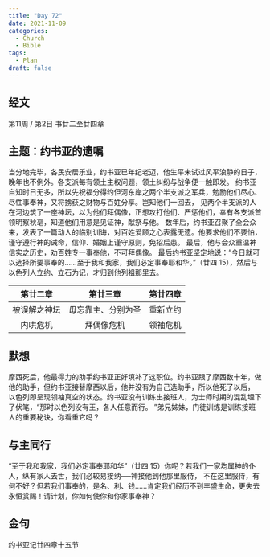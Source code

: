 ```yaml
---
title: "Day 72"
date: 2021-11-09
categories:
  - Church
  - Bible
tags:
  - Plan
draft: false
---
```


## 经文
第11周 / 第2日 书廿二至廿四章

## 主题：约书亚的遗嘱
当分地完毕，各民安居乐业，约书亚已年纪老迈，他生平未试过风平浪静的日子，晚年也不例外。各支派每有领土主权问题，领土纠纷与战争便一触即发。
约书亚自知时日无多，所以先祝福分得约但河东岸之两个半支派之军兵，勉励他们尽心、尽性事奉神，又将掳获之财物与百姓分享。岂知他们一回去，
见两个半支派的人在河边筑了一座神坛，以为他们拜偶像，正想攻打他们、严惩他们，幸有各支派首领明察秋亳，知道他们用意是见证神，献祭与他。
数年后，约书亚召聚了全会众来，发表了一篇动人的临别训诲，对百姓爱顾之心表露无遗。他要求他们不要怕，谨守遵行神的诫命，信仰、婚姻上谨守原则，免招后患。
最后，他与会众重温神信实之历史，劝百姓专一事奉他，不可拜偶像。
最后约书亚坚定地说：“今日就可以选择所要事奉的……至于我和我家，我们必定事奉耶和华。”（廿四  15），然后与以色列人立约、立石为记，才归到他列祖那里去。

| 第廿二章   | 第廿三章      | 第廿四章 |
| :------: | :---------: | :----: |
| 被误解之神坛 | 毋忘靠主、分别为圣 | 重新立约 |
| 内哄危机   | 拜偶像危机     | 领袖危机 |

## 默想
摩西死后，他最得力的助手约书亚正好填补了这职位。约书亚跟了摩西数十年，做他的助手，但约书亚接替摩西以后，他并没有为自己选助手，所以他死了以后，
以色列即呈现领袖真空的状态。约书亚没有训练出接班人，为士师时期的混乱埋下了伏笔，“那时以色列没有王，各人任意而行。
”弟兄姊妹，门徒训练是训练接班人的重要秘诀，你看重它吗？

## 与主同行
“至于我和我家，我们必定事奉耶和华”（廿四  15）你呢？若我们一家均属神的仆人，纵有家人去世，我们必较易接纳──神接他到他那里服侍，
不在这里服侍，有何不好？但若我们事奉的，是名、利、钱……肯定我们经历不到丰盛生命，更失去永恒赏赐！请计划，你如何使你和你家事奉神？

## 金句
约书亚记廿四章十五节

[comment]: <> (## 附录)

